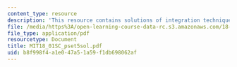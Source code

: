 ```yaml
---
content_type: resource
description: 'This resource contains solutions of integration techniques problems. '
file: /media/https%3A/open-learning-course-data-rc.s3.amazonaws.com/18-01sc-single-variable-calculus-fall-2010/b8f998f4a1e047a51a59f1db698062af_MIT18_01SC_pset5sol.pdf
file_type: application/pdf
resourcetype: Document
title: MIT18_01SC_pset5sol.pdf
uid: b8f998f4-a1e0-47a5-1a59-f1db698062af
---
```

